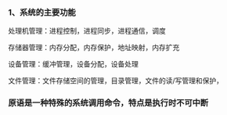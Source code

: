 ### 1、系统的主要功能

处理机管理：进程控制，进程同步，进程通信，调度

存储器管理：内存分配，内存保护，地址映射，内存扩充

设备管理：缓冲管理，设备分配，设备处理

文件管理：文件存储空间的管理，目录管理，文件的读/写管理和保护，



### 原语是一种特殊的系统调用命令，特点是执行时不可中断

